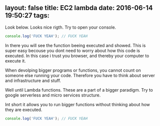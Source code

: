 layout: false
title: EC2 lambda
date: 2016-06-14 19:50:27
tags:
---
Look below. Looks nice rigth. Try to open your console.
``` javascript
console.log('FUCK YEAH'); // FUCK YEAH
```
In there you will see the function beeing executed and showed. 
This is super easy becouse you dont need to worry about how this code is executed. In this case i trust you browser, and thereby your computer to execute it. 

When devolping bigger programs or functions, you cannot count on someone else running your code. Therefore you have to think about server and infrastructure and stuff. 

Well until Lambda functions. These are a part of a bigger paradigm. Try to google serverless and micro services structure.

Int short it allows you to run bigger functions without thinking about how they are executed. 

``` javascript
console.log('FUCK YEAH'); // FUCK YEAH
```

<script>
  console.log('HII');
</script>